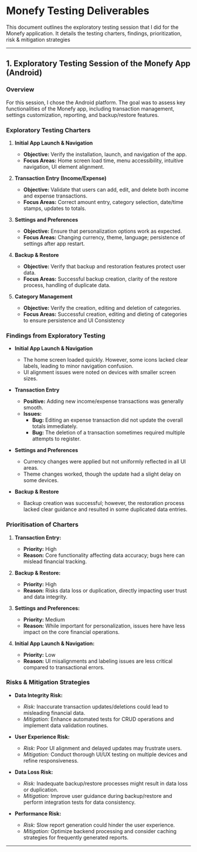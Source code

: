 # Monefy Testing Deliverables

This document outlines the exploratory testing session that I did for the Monefy application. It details the testing charters, findings, prioritization, risk & mitigation strategies

---

## 1. Exploratory Testing Session of the Monefy App (Android)

### Overview
For this session, I chose the Android platform. The goal was to assess key functionalities of the Monefy app, including transaction management, settings customization, reporting, and backup/restore features.

### Exploratory Testing Charters

1. **Initial App Launch & Navigation**
   - **Objective:** Verify the installation, launch, and navigation of the app.
   - **Focus Areas:** Home screen load time, menu accessibility, intuitive navigation, UI element alignment.
   
2. **Transaction Entry (Income/Expense)**
   - **Objective:** Validate that users can add, edit, and delete both income and expense transactions.
   - **Focus Areas:** Correct amount entry, category selection, date/time stamps, updates to totals.

3. **Settings and Preferences**
   - **Objective:** Ensure that personalization options work as expected.
   - **Focus Areas:** Changing currency, theme, language; persistence of settings after app restart.

4. **Backup & Restore**
   - **Objective:** Verify that backup and restoration features protect user data.
   - **Focus Areas:** Successful backup creation, clarity of the restore process, handling of duplicate data.

5. **Category Management**
   - **Objective:** Verify the creation, editing and deletion of categories.
   - **Focus Areas:** Successful creation, editing and dleting of categories to ensure persistence
   and UI Consistency

### Findings from Exploratory Testing

- **Initial App Launch & Navigation**
  - The home screen loaded quickly. However, some icons lacked clear labels, leading to minor navigation confusion.
  - UI alignment issues were noted on devices with smaller screen sizes.

- **Transaction Entry**
  - **Positive:** Adding new income/expense transactions was generally smooth.
  - **Issues:** 
    - **Bug:** Editing an expense transaction did not update the overall totals immediately.
    - **Bug:** The deletion of a transaction sometimes required multiple attempts to register.
  
- **Settings and Preferences**
  - Currency changes were applied but not uniformly reflected in all UI areas.
  - Theme changes worked, though the update had a slight delay on some devices.

  
- **Backup & Restore**
  - Backup creation was successful; however, the restoration process lacked clear guidance and resulted in some duplicated data entries.

### Prioritisation of Charters

1. **Transaction Entry:**  
   - **Priority:** High  
   - **Reason:** Core functionality affecting data accuracy; bugs here can mislead financial tracking.
   
2. **Backup & Restore:**  
   - **Priority:** High  
   - **Reason:** Risks data loss or duplication, directly impacting user trust and data integrity.
   
3. **Settings and Preferences:**  
   - **Priority:** Medium  
   - **Reason:** While important for personalization, issues here have less impact on the core financial operations.
   
   
5. **Initial App Launch & Navigation:**  
   - **Priority:** Low  
   - **Reason:** UI misalignments and labeling issues are less critical compared to transactional errors.

### Risks & Mitigation Strategies

- **Data Integrity Risk:**  
  - *Risk:* Inaccurate transaction updates/deletions could lead to misleading financial data.  
  - *Mitigation:* Enhance automated tests for CRUD operations and implement data validation routines.

- **User Experience Risk:**  
  - *Risk:* Poor UI alignment and delayed updates may frustrate users.  
  - *Mitigation:* Conduct thorough UI/UX testing on multiple devices and refine responsiveness.

- **Data Loss Risk:**  
  - *Risk:* Inadequate backup/restore processes might result in data loss or duplication.  
  - *Mitigation:* Improve user guidance during backup/restore and perform integration tests for data consistency.

- **Performance Risk:**  
  - *Risk:* Slow report generation could hinder the user experience.  
  - *Mitigation:* Optimize backend processing and consider caching strategies for frequently generated reports.

---
